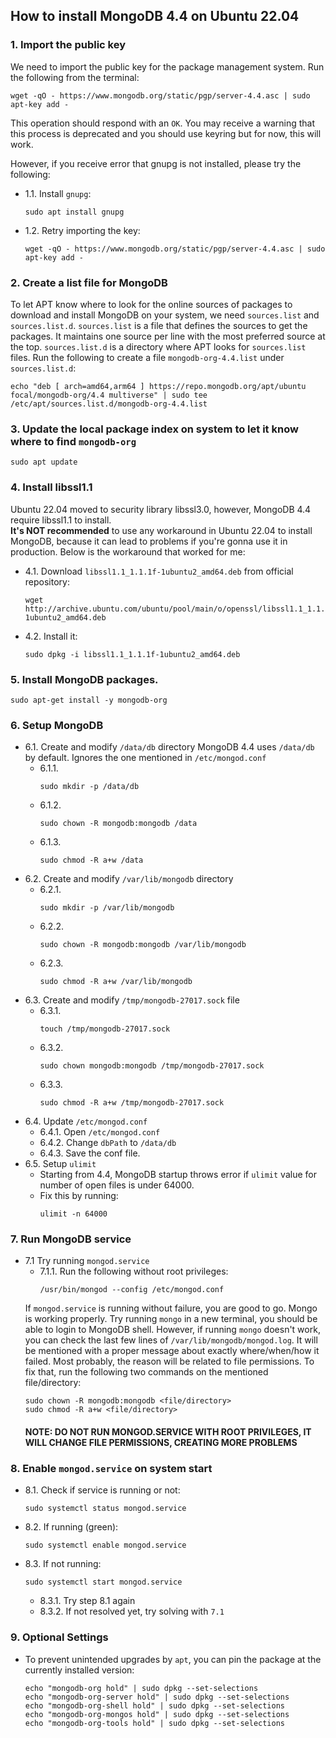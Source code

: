 ## How to install MongoDB 4.4 on Ubuntu 22.04

### 1. Import the public key
We need to import the public key for the package management system.
Run the following from the terminal:
```
wget -qO - https://www.mongodb.org/static/pgp/server-4.4.asc | sudo apt-key add -
```
This operation should respond with an `OK`.
You may receive a warning that this process is deprecated and you should use keyring but for now, this will work.

However, if you receive error that gnupg is not installed, please try the following:
- 1.1. Install `gnupg`:
    ```
    sudo apt install gnupg
    ```
- 1.2. Retry importing the key:
    ```
    wget -qO - https://www.mongodb.org/static/pgp/server-4.4.asc | sudo apt-key add -
    ```

### 2. Create a list file for MongoDB
To let APT know where to look for the online sources of packages to download and install MongoDB on your system, we need `sources.list` and `sources.list.d`.
`sources.list` is a file that defines the sources to get the packages. It maintains one source per line with the most preferred source at the top.
`sources.list.d` is a directory where APT looks for `sources.list` files.
Run the following to create a file `mongodb-org-4.4.list` under `sources.list.d`:
```
echo "deb [ arch=amd64,arm64 ] https://repo.mongodb.org/apt/ubuntu focal/mongodb-org/4.4 multiverse" | sudo tee /etc/apt/sources.list.d/mongodb-org-4.4.list
```

### 3. Update the local package index on system to let it know where to find `mongodb-org`
```
sudo apt update
```

### 4. Install libssl1.1
Ubuntu 22.04 moved to security library libssl3.0, however, MongoDB 4.4 require libssl1.1 to install.<br/>
**It's NOT recommended** to use any workaround in Ubuntu 22.04 to install MongoDB, because it can lead to problems if you're gonna use it in production. Below is the workaround that worked for me:
- 4.1. Download `libssl1.1_1.1.1f-1ubuntu2_amd64.deb` from official repository:
    ```
    wget http://archive.ubuntu.com/ubuntu/pool/main/o/openssl/libssl1.1_1.1.1f-1ubuntu2_amd64.deb
    ```
- 4.2. Install it:
    ```
    sudo dpkg -i libssl1.1_1.1.1f-1ubuntu2_amd64.deb
    ```

### 5. Install MongoDB packages.
```
sudo apt-get install -y mongodb-org
```

### 6. Setup MongoDB
- 6.1. Create and modify `/data/db` directory
    MongoDB 4.4 uses `/data/db` by default. Ignores the one mentioned in `/etc/mongod.conf`
    - 6.1.1.
        ```
        sudo mkdir -p /data/db
        ```
    - 6.1.2.
        ```
        sudo chown -R mongodb:mongodb /data
        ```
    - 6.1.3.
        ```
        sudo chmod -R a+w /data
        ```
- 6.2. Create and modify `/var/lib/mongodb` directory
    - 6.2.1.
        ```
        sudo mkdir -p /var/lib/mongodb
        ```
    - 6.2.2.
        ```
        sudo chown -R mongodb:mongodb /var/lib/mongodb
        ```
    - 6.2.3.
        ```
        sudo chmod -R a+w /var/lib/mongodb
        ```
- 6.3. Create and modify `/tmp/mongodb-27017.sock` file
    - 6.3.1.
        ```
        touch /tmp/mongodb-27017.sock
        ```
    - 6.3.2.
        ```
        sudo chown mongodb:mongodb /tmp/mongodb-27017.sock
        ```
    - 6.3.3.
        ```
        sudo chmod -R a+w /tmp/mongodb-27017.sock
        ```
- 6.4. Update `/etc/mongod.conf`
    - 6.4.1. Open `/etc/mongod.conf`
    - 6.4.2. Change `dbPath` to `/data/db`
    - 6.4.3. Save the conf file.
- 6.5. Setup `ulimit`
    - Starting from 4.4, MongoDB startup throws error if `ulimit` value for number of open files is under 64000.
    - Fix this by running:
        ```
        ulimit -n 64000
        ```

### 7. Run MongoDB service
- 7.1 Try running `mongod.service`
    - 7.1.1. Run the following without root privileges:
        ```
        /usr/bin/mongod --config /etc/mongod.conf
        ```
    If `mongod.service` is running without failure, you are good to go. Mongo is working properly. Try running `mongo` in a new terminal, you should be able to login to MongoDB shell.
    However, if running `mongo` doesn't work, you can check the last few lines of `/var/lib/mongodb/mongod.log`. It will be mentioned with a proper message about exactly where/when/how it failed. Most probably, the reason will be related to file permissions. To fix that, run the following two commands on the mentioned file/directory:
    ```
    sudo chown -R mongodb:mongodb <file/directory>
    sudo chmod -R a+w <file/directory>
    ```
    #### NOTE: DO NOT RUN MONGOD.SERVICE WITH ROOT PRIVILEGES, IT WILL CHANGE FILE PERMISSIONS, CREATING MORE PROBLEMS

### 8. Enable `mongod.service` on system start
- 8.1. Check if service is running or not:
    ```
    sudo systemctl status mongod.service
    ```
- 8.2. If running (green):
    ```
    sudo systemctl enable mongod.service
    ```
- 8.3. If not running:
    ```
    sudo systemctl start mongod.service
    ```
    - 8.3.1. Try step 8.1 again
    - 8.3.2. If not resolved yet, try solving with `7.1`

### 9. Optional Settings
- To prevent unintended upgrades by `apt`, you can pin the package at the currently installed version:
    ```
    echo "mongodb-org hold" | sudo dpkg --set-selections
    echo "mongodb-org-server hold" | sudo dpkg --set-selections
    echo "mongodb-org-shell hold" | sudo dpkg --set-selections
    echo "mongodb-org-mongos hold" | sudo dpkg --set-selections
    echo "mongodb-org-tools hold" | sudo dpkg --set-selections
    ```